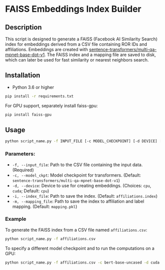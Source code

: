 # FAISS Embeddings Index Builder

## Description

This script is designed to generate a FAISS (Facebook AI Similarity Search) index for embeddings derived from a CSV file containing ROR IDs and affiliations. Embeddings are created with [sentence-transformers/multi-qa-mpnet-base-dot-v1](https://huggingface.co/sentence-transformers/multi-qa-mpnet-base-dot-v1). The FAISS index and a mapping file are saved to disk, which can later be used for fast similarity or nearest neighbors search.

## Installation

- Python 3.6 or higher

```bash
pip install -r requirements.txt
```

For GPU support, separately install faiss-gpu:

```bash
pip install faiss-gpu
```

## Usage

```bash
python script_name.py -f INPUT_FILE [-c MODEL_CHECKPOINT] [-d DEVICE] [-i INDEX_FILE] [-m MAPPING_FILE]
```

### Parameters:

- `-f, --input_file`: Path to the CSV file containing the input data. (Required)
- `-c, --model_ckpt`: Model checkpoint for transformers. (Default: `sentence-transformers/multi-qa-mpnet-base-dot-v1`)
- `-d, --device`: Device to use for creating embeddings. (Choices: `cpu`, `cuda`; Default: `cpu`)
- `-i, --index_file`: Path to save the index. (Default: `affiliations.index`)
- `-m, --mapping_file`: Path to save the index to affiliation and label mapping. (Default: `mapping.pkl`)

### Example

To generate the FAISS index from a CSV file named `affiliations.csv`:

```bash
python script_name.py -f affiliations.csv
```

To specify a different model checkpoint and to run the computations on a GPU:

```bash
python script_name.py -f affiliations.csv -c bert-base-uncased -d cuda
```